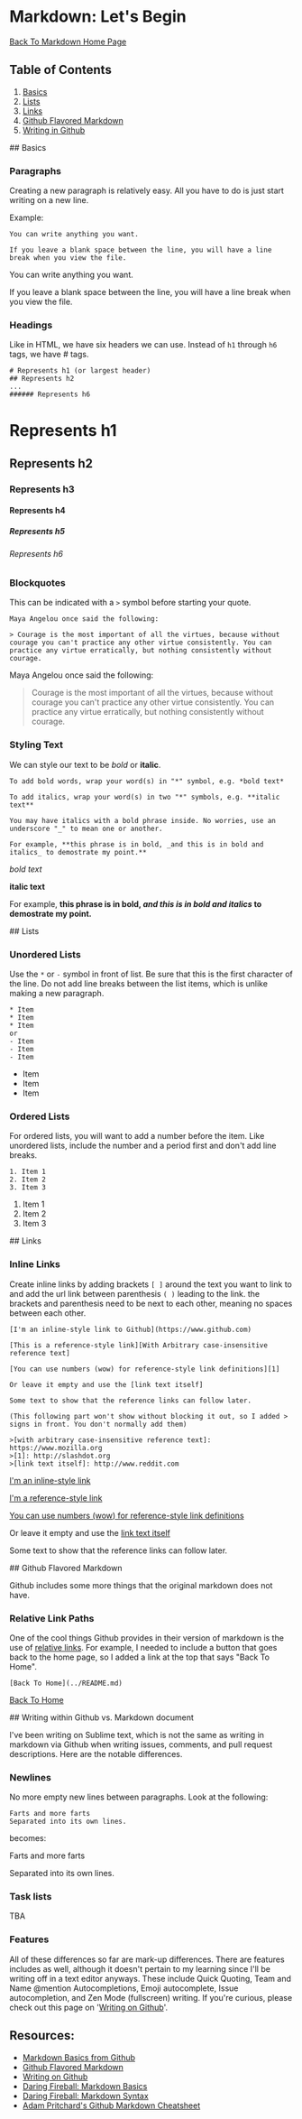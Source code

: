 Markdown: Let's Begin
=====================
[Back To Markdown Home Page](README.md)

## Table of Contents
1. [Basics](#basics)
2. [Lists](#lists)
3. [Links](#links)
4. [Github Flavored Markdown](#github)
5. [Writing in Github](#writing)

<a name="basics"/>
## Basics

### Paragraphs

Creating a new paragraph is relatively easy. All you have to do is just start writing on a new line.

Example:
```
You can write anything you want.

If you leave a blank space between the line, you will have a line break when you view the file. 
```

You can write anything you want.

If you leave a blank space between the line, you will have a line break when you view the file. 


### Headings

Like in HTML, we have six headers we can use. Instead of ```h1``` through ```h6``` tags, we have # tags.

```
# Represents h1 (or largest header)
## Represents h2
...
###### Represents h6
```
# Represents h1
## Represents h2
### Represents h3
#### Represents h4
##### Represents h5
###### Represents h6

### Blockquotes

This can be indicated with a ```>``` symbol before starting your quote.
```
Maya Angelou once said the following:

> Courage is the most important of all the virtues, because without courage you can't practice any other virtue consistently. You can practice any virtue erratically, but nothing consistently without courage.
```
Maya Angelou once said the following:

> Courage is the most important of all the virtues, because without courage you can't practice any other virtue consistently. You can practice any virtue erratically, but nothing consistently without courage.

### Styling Text

We can style our text to be *bold* or **italic**.
```
To add bold words, wrap your word(s) in "*" symbol, e.g. *bold text*

To add italics, wrap your word(s) in two "*" symbols, e.g. **italic text**

You may have italics with a bold phrase inside. No worries, use an underscore "_" to mean one or another. 

For example, **this phrase is in bold, _and this is in bold and italics_ to demostrate my point.**
```
*bold text*

**italic text**

For example, **this phrase is in bold, _and this is in bold and italics_ to demostrate my point.**

<a name="lists"/>
## Lists

### Unordered Lists

Use the ```*``` or ```-``` symbol in front of list. Be sure that this is the first character of the line. Do not add line breaks between the list items, which is unlike making a new paragraph.

```
* Item
* Item
* Item
or
- Item
- Item
- Item
```

* Item
* Item
* Item

### Ordered Lists

For ordered lists, you will want to add a number before the item. Like unordered lists, include the number and a period first and don't add line breaks.

```
1. Item 1
2. Item 2
3. Item 3
```

1. Item 1
2. Item 2
3. Item 3

<a name="links"/>
## Links

### Inline Links

Create inline links by adding brackets ```[ ]``` around the text you want to link to and add the url link between parenthesis ```( )``` leading to the link. the brackets and parenthesis need to be next to each other, meaning no spaces between each other.

```
[I'm an inline-style link to Github](https://www.github.com)

[This is a reference-style link][With Arbitrary case-insensitive reference text]

[You can use numbers (wow) for reference-style link definitions][1]

Or leave it empty and use the [link text itself]

Some text to show that the reference links can follow later.

(This following part won't show without blocking it out, so I added > signs in front. You don't normally add them)

>[with arbitrary case-insensitive reference text]: https://www.mozilla.org
>[1]: http://slashdot.org
>[link text itself]: http://www.reddit.com
```

[I'm an inline-style link](https://www.google.com)

[I'm a reference-style link][with Arbitrary case-insensitive reference text]

[You can use numbers (wow) for reference-style link definitions][1]

Or leave it empty and use the [link text itself]

Some text to show that the reference links can follow later.

[with arbitrary case-insensitive reference text]: https://www.mozilla.org
[1]: http://slashdot.org
[link text itself]: http://www.reddit.com

<a name="github"/>
## Github Flavored Markdown

Github includes some more things that the original markdown does not have.

### Relative Link Paths

One of the cool things Github provides in their version of markdown is the use of [relative links](https://help.github.com/articles/relative-links-in-readmes). For example, I needed to include a button that goes back to the home page, so I added a link at the top that says "Back To Home". 

```
[Back To Home](../README.md)
```

[Back To Home](../README.md)

<a name="writing"/>
## Writing within Github vs. Markdown document

I've been writing on Sublime text, which is not the same as writing in markdown via Github when writing issues, comments, and pull request descriptions. Here are the notable differences.

### Newlines

No more empty new lines between paragraphs. Look at the following:
```
Farts and more farts
Separated into its own lines.
```

becomes:

Farts and more farts

Separated into its own lines.

### Task lists

TBA

### Features

All of these differences so far are mark-up differences. There are features includes as well, although it doesn't pertain to my learning since I'll be writing off in a text editor anyways. These include Quick Quoting, Team and Name @mention Autocompletions, Emoji autocomplete, Issue autocompletion, and Zen Mode (fullscreen) writing. If you're curious, please check out this page on '[Writing on Github](https://help.github.com/articles/writing-on-github)'.

## Resources:

* [Markdown Basics from Github](https://help.github.com/articles/markdown-basics)
* [Github Flavored Markdown](https://help.github.com/articles/github-flavored-markdown)
* [Writing on Github](https://help.github.com/articles/writing-on-github)
* [Daring Fireball: Markdown Basics](https://daringfireball.net/projects/markdown/basics)
* [Daring Fireball: Markdown Syntax](http://daringfireball.net/projects/markdown/syntax)
* [Adam Pritchard's Github Markdown Cheatsheet](https://github.com/adam-p/markdown-here/wiki/Markdown-Cheatsheet)

